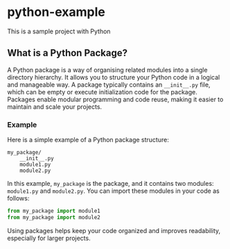 # python-example
This is a sample project with Python

## What is a Python Package?

A Python package is a way of organising related modules into a single directory hierarchy. It allows you to structure your Python code in a logical and manageable way. A package typically contains an `__init__.py` file, which can be empty or execute initialization code for the package. Packages enable modular programming and code reuse, making it easier to maintain and scale your projects.

### Example

Here is a simple example of a Python package structure:

```
my_package/
    __init__.py
    module1.py
    module2.py
```

In this example, `my_package` is the package, and it contains two modules: `module1.py` and `module2.py`. You can import these modules in your code as follows:

```python
from my_package import module1
from my_package import module2
```

Using packages helps keep your code organized and improves readability, especially for larger projects.